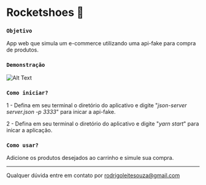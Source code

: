 # Rocketshoes 🛒

### `Objetivo`

App web que simula um e-commerce utilizando uma api-fake para compra de produtos.

### `Demonstração`

![Alt Text](https://media2.giphy.com/media/GV2Smn76C5nXcpvxfc/giphy.gif)

### `Como iniciar?`

1 - Defina em seu terminal o diretório do aplicativo e digite "*json-server server.json -p 3333*" para inicar a api-fake.

2 - Defina em seu terminal o diretório do aplicativo e digite "*yarn start*" para inicar a aplicação.

### `Como usar?`

Adicione os produtos desejados ao carrinho e simule sua compra.

------------------------------------------------------------------

Qualquer dúvida entre em contato por <a href="mailto:rodrigoleitesouzadev@gmail.com?">rodrigoleitesouza@gmail.com</a>

 

